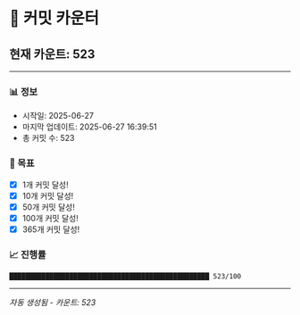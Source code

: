 # 🔢 커밋 카운터

## 현재 카운트: 523

---

### 📊 정보
- 시작일: 2025-06-27
- 마지막 업데이트: 2025-06-27 16:39:51
- 총 커밋 수: 523

### 🎯 목표
- [x] 1개 커밋 달성!
- [x] 10개 커밋 달성!
- [x] 50개 커밋 달성!
- [x] 100개 커밋 달성!
- [x] 365개 커밋 달성!

### 📈 진행률
```
██████████████████████████████████████████████████ 523/100
```

---
*자동 생성됨 - 카운트: 523*

